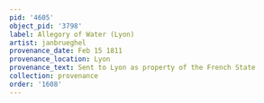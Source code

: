 ```yaml
---
pid: '4605'
object_pid: '3798'
label: Allegory of Water (Lyon)
artist: janbrueghel
provenance_date: Feb 15 1811
provenance_location: Lyon
provenance_text: Sent to Lyon as property of the French State
collection: provenance
order: '1608'
---
```

